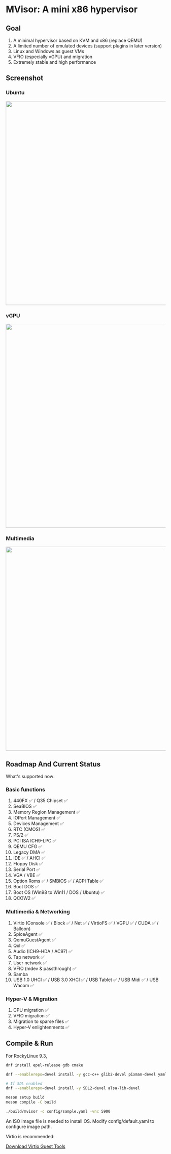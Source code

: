 # MVisor: A mini x86 hypervisor

## Goal

1. A minimal hypervisor based on KVM and x86 (replace QEMU)
2. A limited number of emulated devices (support plugins in later version)
3. Linux and Windows as guest VMs
4. VFIO (especially vGPU) and migration
5. Extremely stable and high performance


## Screenshot

### Ubuntu

<img src="./docs/ubuntu.jpg" width="640">

### vGPU

<img src="./docs/vgpu.jpg" width="640">

### Multimedia

<img src="./docs/multimedia.jpg" width="640">



## Roadmap And Current Status

What's supported now:

### Basic functions

1. 440FX ✅ / Q35 Chipset ✅
2. SeaBIOS ✅
3. Memory Region Management ✅
4. IOPort Management ✅
5. Devices Management ✅
6. RTC (CMOS) ✅
7. PS/2 ✅
8. PCI ISA ICH9-LPC ✅
9. QEMU CFG ✅
10. Legacy DMA ✅
11. IDE ✅ / AHCI ✅
12. Floppy Disk ✅
13. Serial Port ✅
14. VGA / VBE ✅
15. Option Roms ✅ / SMBIOS ✅ / ACPI Table ✅
16. Boot DOS ✅
17. Boot OS (Win98 to Win11 / DOS / Ubuntu) ✅
18. QCOW2 ✅

### Multimedia & Networking

1. Virtio (Console ✅ / Block ✅ / Net ✅ / VirtioFS ✅ / VGPU ✅ / CUDA ✅ / Balloon)
2. SpiceAgent ✅
3. QemuGuestAgent ✅
4. Qxl ✅
5. Audio (ICH9-HDA / AC97) ✅
6. Tap network ✅
7. User network ✅
8. VFIO (mdev & passthrough) ✅
9. Samba
10. USB 1.0 UHCI ✅ / USB 3.0 XHCI ✅ / USB Tablet ✅ / USB Midi ✅ / USB Wacom ✅

### Hyper-V & Migration

1. CPU migration ✅
2. VFIO migration ✅
3. Migration to sparse files ✅
4. Hyper-V enlightenments ✅


## Compile & Run

For RockyLinux 9.3,

```bash
dnf install epel-release gdb cmake

dnf --enablerepo=devel install -y gcc-c++ glib2-devel pixman-devel yaml-cpp-devel protobuf-devel protobuf-compiler libzstd-devel zlib-devel

# If SDL enabled
dnf --enablerepo=devel install -y SDL2-devel alsa-lib-devel

meson setup build
meson compile -C build

./build/mvisor -c config/sample.yaml -vnc 5900
```

An ISO image file is needed to install OS. Modify config/default.yaml to configure image path.

Virtio is recommended:

<a href="https://fedorapeople.org/groups/virt/virtio-win/direct-downloads/stable-virtio/virtio-win.iso">Download Virtio Guest Tools</a>
